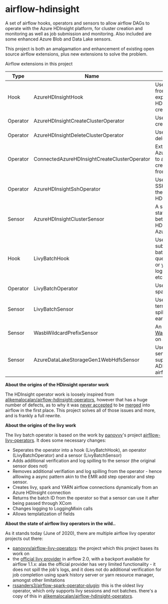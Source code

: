 airflow-hdinsight
=================

A set of airflow hooks, operators and sensors to allow airflow DAGs to operate with the Azure HDInsight platform, for cluster creation and monitoring as well as job submission and monitoring. Also included are some enhanced Azure Blob and Data Lake sensors.

This project is both an amalgamation and enhancement of existing open source airflow extensions, plus new extensions to solve the problem.

Airflow extensions in this project

| Type     | Name                                         | What it does                                                 |
| -------- | -------------------------------------------- | ------------------------------------------------------------ |
| Hook     | AzureHDInsightHook                           | Uses the HDInsightManagementClient from the [HDInsight SDK for Python](https://docs.microsoft.com/en-us/python/api/overview/azure/hdinsight?view=azure-python) to expose several operations on an HDInsight cluster - get cluster state, create, delete. |
| Operator | AzureHDInsightCreateClusterOperator          | Use the AzureHDInsightHook to create a cluster               |
| Operator | AzureHDInsightDeleteClusterOperator          | Use the AzureHDInsightHook to delete a cluster               |
| Operator | ConnectedAzureHDInsightCreateClusterOperator | Extends the AzureHDInsightCreateClusterOperator to allow fetching of the security credentials and cluster creation spec from an airflow connection |
| Operator | AzureHDInsightSshOperator                    | Uses the AzureHDInsightHook and SSHHook to run an SSH command on the master node of the given HDInsight cluster |
| Sensor   | AzureHDInsightClusterSensor                  | A sensor to monitor the provisioning state or running state (can switch between either mode) of a given HDInsight cluster. Uses the AzureHDInsightHook. |
| Hook     | LivyBatchHook                                | Uses the Apache Livy [Batch API](https://livy.incubator.apache.org/docs/latest/rest-api.html) to submit spark jobs to a livy server, get batch state, verify batch state by quering either the spark history server or yarn resource manager, spill the logs of the spark job post completion, etc. |
| Operator | LivyBatchOperator                            | Uses the LivyBatchHook to submit a spark job to a livy server |
| Sensor   | LivyBatchSensor                              | Uses the LivyBatchHook to sense termination and verify completion, spill logs of a spark job submitted earlier to a livy server |
| Sensor   | WasbWildcardPrefixSensor                     | An enhancement to the [WasbPrefixSensor](https://github.com/apache/airflow/blob/master/airflow/providers/microsoft/azure/sensors/wasb.py#L62) to support sensing on a wildcard prefix |
| Sensor   | AzureDataLakeStorageGen1WebHdfsSensor        | Uses airflow's [AzureDataLakeHook](https://github.com/apache/airflow/blob/master/airflow/providers/microsoft/azure/hooks/azure_data_lake.py) to sense a glob path (which implicitly supports wildcards) on ADLS Gen 1. ADLS Gen 2 is not yet supported in airflow. |

**About the origins of the HDinsight operator work**

The HDInsight operator work is loosely inspired from  [alikemalocalan/airflow-hdinsight-operators](alikemalocalan/airflow-hdinsight-operators), however that has a huge number of defects, as to why it was [never accepted](https://issues.apache.org/jira/browse/AIRFLOW-3604) to be [merged](https://github.com/apache/airflow/pull/4460) into airflow in the first place. This project solves all of those issues and more, and is frankly a full rewrite.

**About the origins of the livy work**

The livy batch operator is based on the work by [panovvv](https://github.com/panovvv)'s project [airfllow-livy-operators](https://github.com/panovvv/airflow-livy-operators). It does some necessary changes:

- Seperates the operator into a hook (LivyBatchHook), an operator (LivyBatchOperator) and a sensor (LivyBatchSensor)
- Adds additional verification and log spilling to the sensor (the original sensor does not)
- Removes additional verifiation and log spilling from the operator - hence alllowing a async pattern akin to the EMR add step operator and step sensor.
- Creates livy, spark and YARN airflow connections dynamically from an Azure HDInsight connection
- Returns the batch ID from the operator so that a sensor can use it after being passed through XCom
- Changes logging to LoggingMixin calls
- Allows templatization of fields

**About the state of airflow livy operators in the wild..**

As it stands today (June of 2020), there are multiple airflow livy operator projects out there:

- [panovvv/airflow-livy-operators](panovvv/airflow-livy-operators): the project which this project bases its work on
- the [official livy provider](https://github.com/apache/airflow/tree/master/airflow/providers/apache/livy) in airflow 2.0, with a backport available for airflow 1.1.x: alas the official provider has very limited functionality - it does not spill the job's logs, and it does not do additional verification for job completion using spark history server or yarn resource manager, amongst other limitations
- [rssanders3/airflow-spark-operator-plugin](rssanders3/airflow-spark-operator-plugin): this is the oldest livy operator, which only supports livy sessions and not batches. there's a copy of this in [alikemalocalan/airflow-hdinsight-operators](alikemalocalan/airflow-hdinsight-operators).